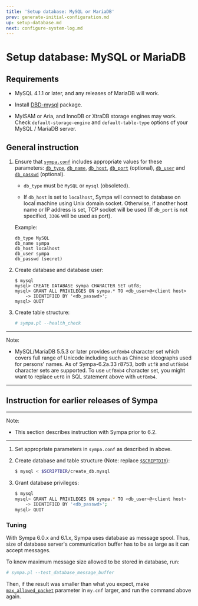 ```yaml
---
title: 'Setup database: MySQL or MariaDB'
prev: generate-initial-configuration.md
up: setup-database.md
next: configure-system-log.md
---
```


Setup database: MySQL or MariaDB
================================

Requirements
------------

  * MySQL 4.1.1 or later, and any releases of MariaDB will work.

  * Install [DBD-mysql](https://metacpan.org/release/DBD-mysql) package.

  * MyISAM or Aria, and InnoDB or XtraDB storage engines may work.  Check
    ``default-storage-engine`` and ``default-table-type`` options of your
    MySQL / MariaDB server.

General instruction
-------------------

  1. Ensure that [``sympa.conf``](../layout.md#config) includes appropriate
     values for these parameters:
     [``db_type``](/gpldoc/man/sympa_config.5.html#db_type),
     [``db_name``](/gpldoc/man/sympa_config.5.html#db_name),
     [``db_host``](/gpldoc/man/sympa_config.5.html#db_host),
     [``db_port``](/gpldoc/man/sympa_config.5.html#db_host) (optional),
     [``db_user``](/gpldoc/man/sympa_config.5.html#db_user) and
     [``db_passwd``](/gpldoc/man/sympa_config.5.html#db_passwd) (optional).

       * ``db_type`` must be ``MySQL`` or ``mysql`` (obsoleted).

       * If ``db_host`` is set to ``localhost``, Sympa will connect to
         database on local machine using Unix domain socket.  Otherwise, if
         another host name or IP address is set, TCP socket will be used (If
        ``db_port`` is not specified, ``3306`` will be used as port).

       Example:
       ``` code
       db_type MySQL
       db_name sympa
       db_host localhost
       db_user sympa
       db_passwd (secret)
       ```

  2. Create database and database user:
     ```
     $ mysql
     mysql> CREATE DATABASE sympa CHARACTER SET utf8;
     mysql> GRANT ALL PRIVILEGES ON sympa.* TO <db_user>@<client host>
         -> IDENTIFIED BY '<db_passwd>';
     mysql> QUIT
     ```

  3. Create table structure:
     ``` bash
     # sympa.pl --health_check
     ```

----
Note:

  * MySQL/MariaDB 5.5.3 or later provides ``utf8mb4`` character set
    which covers full range of Unicode including such as Chinese ideographs
    used for persons' names.  As of Sympa-6.2a.33 r8753, both ``utf8`` and
    ``utf8mb4`` character sets are supported.  To use ``utf8mb4`` character
    set, you might want to replace ``utf8`` in SQL statement above with
    ``utf8mb4``.

----

Instruction for earlier releases of Sympa
-----------------------------------------

----
Note:

  * This section describes instruction with Sympa prior to 6.2.

----

  1. Set appropriate parameters in `sympa.conf` as described in above.

  2. Create database and table structure (Note: replace
     [``$SCRIPTDIR``](../layout.md#scriptdir)):

     ``` bash
     $ mysql < $SCRIPTDIR/create_db.mysql
     ```
  3. Grant database privileges:

     ``` bash
     $ mysql
     mysql> GRANT ALL PRIVILEGES ON sympa.* TO <db_user>@<client host>
         -> IDENTIFIED BY '<db_passwd>';
     mysql> QUIT
     ```

### Tuning

With Sympa 6.0.x and 6.1.x, Sympa uses database as message spool.
Thus, size of database server's communication buffer has to be as large as
it can accept messages.

To know maximum message size allowed to be stored in database, run:

``` bash
# sympa.pl --test_database_message_buffer
```

Then, if the result was smaller than what you expect, make
[`max_allowed_packet`](https://dev.mysql.com/doc/refman/5.5/en/server-system-variables.html#sysvar_max_allowed_packet)
parameter in `my.cnf` larger, and run the command above again.


